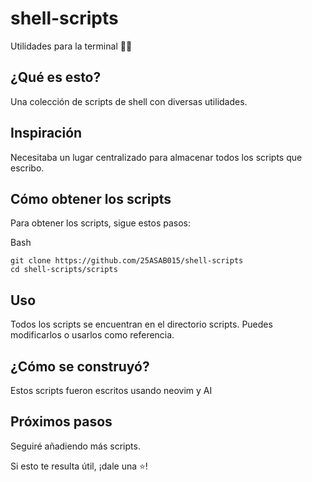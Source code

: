 # shell-scripts

Utilidades para la terminal 🐚🔦

## ¿Qué es esto?
Una colección de scripts de shell con diversas utilidades.

## Inspiración
Necesitaba un lugar centralizado para almacenar todos los scripts que escribo.

## Cómo obtener los scripts
Para obtener los scripts, sigue estos pasos:

Bash
```
git clone https://github.com/25ASAB015/shell-scripts
cd shell-scripts/scripts
```

## Uso
Todos los scripts se encuentran en el directorio scripts. Puedes modificarlos o usarlos como referencia.

## ¿Cómo se construyó?
Estos scripts fueron escritos usando neovim y AI

## Próximos pasos
Seguiré añadiendo más scripts.

Si esto te resulta útil, ¡dale una ⭐!
